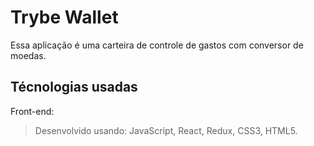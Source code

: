 # Trybe Wallet
Essa aplicação é uma carteira de controle de gastos com conversor de moedas. 

## Técnologias usadas

Front-end:
> Desenvolvido usando: JavaScript, React, Redux, CSS3, HTML5.
